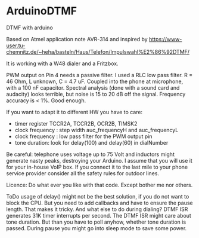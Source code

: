 # ArduinoDTMF
DTMF with arduino 

Based on Atmel application note AVR-314 and inspired by
https://www-user.tu-chemnitz.de/~heha/basteln/Haus/Telefon/Impulswahl%E2%86%92DTMF/

It is working with a W48 dialer and a Fritzbox.

PWM output on Pin 4 needs a passive filter.
I used a RLC low pass filter. R = 46 Ohm, L unknown, C = 4.7 uF.
Coupled into the phone at microphone, with a 100 nF capacitor.
Spectral analysis (done with a sound card and audacity) looks terrible,
but noise is 15 to 20 dB off the signal. Frequency accuracy is < 1%.
Good enough.

If you want to adapt it to different HW you have to care:
- timer register TCCR2A, TCCR2B, OCR2B, TIMSK2
- clock frequency : step width auc_frequencyH and auc_frequencyL
- clock frequency : low pass filter for the PWM output pin
- tone duration: look for delay(100) and delay(60) in dialNumber

Be careful: telephone uses voltage up to 75 Volt and inductors might generate nasty peaks, destroying your Arduino. I assume that you will use it for your in-house VoIP box.
If you connect it to the last mile to your phone service provider consider all the safety rules for outdoor lines.

Licence:
Do what ever you like with that code. Except bother me nor others.

ToDo
usage of delay() might not be the best solution, if you do not want to block the CPU.
But you need to add callbacks and have to ensure the pause length. That makes it
tricky. 
And what else to do during dialing? DTMF ISR generates 31K timer interrupts per second.
The DTMF ISR might care about tone duration. But than you have to poll anyhow, whether 
tone duration is passed.
During pause you might go into sleep mode to save some power.


